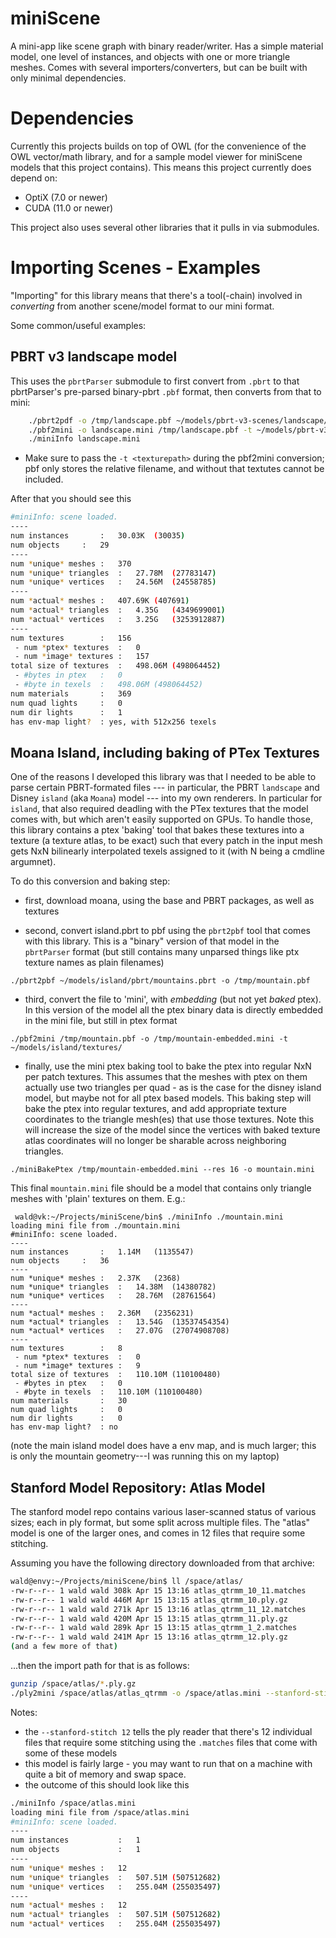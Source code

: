 # miniScene

A mini-app like scene graph with binary reader/writer. Has a simple
material model, one level of instances, and objects with one or more
triangle meshes. Comes with several importers/converters, but can be
built with only minimal dependencies.

# Dependencies

Currently this projects builds on top of OWL (for the convenience of
the OWL vector/math library, and for a sample model viewer for
miniScene models that this project contains). This means this project 
currently does depend on:

- OptiX (7.0 or newer)
- CUDA (11.0 or newer)

This project also uses several other libraries that it pulls in via
submodules.


# Importing Scenes - Examples

"Importing" for this library means that there's a tool(-chain)
involved in *converting* from another scene/model format to our mini
format. 

Some common/useful examples:

## PBRT v3 landscape model

This uses the `pbrtParser` submodule to first convert from `.pbrt` to
that pbrtParser's pre-parsed binary-pbrt `.pbf` format, then converts
from that to mini:
``` bash
	./pbrt2pdf -o /tmp/landscape.pbf ~/models/pbrt-v3-scenes/landscape/view-0.pbrt
	./pbf2mini -o landscape.mini /tmp/landscape.pbf -t ~/models/pbrt-v3-scenes/landscape
	./miniInfo landscape.mini
```
- Make sure to pass the `-t <texturepath>` during the pbf2mini conversion; pbf only stores the relative filename, and without that textutes cannot be included.

After that you should see this

``` bash
#miniInfo: scene loaded.
----
num instances		:   30.03K	(30035)
num objects		:   29
----
num *unique* meshes	:   370
num *unique* triangles	:   27.78M	(27783147)
num *unique* vertices	:   24.56M	(24558785)
----
num *actual* meshes	:   407.69K	(407691)
num *actual* triangles	:   4.35G	(4349699001)
num *actual* vertices	:   3.25G	(3253912887)
----
num textures		:   156
 - num *ptex* textures	:   0
 - num *image* textures	:   157
total size of textures	:   498.06M	(498064452)
 - #bytes in ptex	:   0
 - #byte in texels	:   498.06M	(498064452)
num materials		:   369
num quad lights		:   0
num dir lights		:   1
has env-map light?	: yes, with 512x256 texels
```

## Moana Island, including baking of PTex Textures

One of the reasons I developed this library was that I needed to be
able to parse certain PBRT-formated files --- in particular, the PBRT
`landscape` and Disney `island` (aka `Moana`) model --- into my own
renderers. In particular for `island`, that also required deadling
with the PTex textures that the model comes with, but which aren't
easily supported on GPUs.  To handle those, this library contains a
ptex 'baking' tool that bakes these textures into a texture (a texture
atlas, to be exact) such that every patch in the input mesh gets NxN
bilinearly interpolated texels assigned to it (with N being a cmdline
argumnet).

To do this conversion and baking step:

- first, download moana, using the base and PBRT packages, as well as textures

- second, convert island.pbrt to pbf using the `pbrt2pbf` tool that
  comes with this library. This is a "binary" version of that model in
  the `pbrtParser` format (but still contains many unparsed things
  like ptx texture names as plain filenames)

```
./pbrt2pbf ~/models/island/pbrt/mountains.pbrt -o /tmp/mountain.pbf
```

- third, convert the file to 'mini', with *embedding* (but not yet *baked* ptex). In this
version of the model all the ptex binary data is directly embedded in the mini file, but
still in ptex format

```
./pbf2mini /tmp/mountain.pbf -o /tmp/mountain-embedded.mini -t ~/models/island/textures/
```

- finally, use the mini ptex baking tool to bake the ptex into regular NxN per patch textures. This assumes that the meshes with ptex on them actually use two triangles per quad - as is the case for the disney island model, but maybe not for all ptex based models. This baking step will bake the ptex into regular textures, and add appropriate texture coordinates to the triangle mesh(es) that use those textures. Note this will increase the size of the model since the vertices with baked texture atlas coordinates will no longer be sharable across neighboring triangles.

```
./miniBakePtex /tmp/mountain-embedded.mini --res 16 -o mountain.mini
```
	 
 This final `mountain.mini` file should be a model that contains only triangle meshes with 'plain' textures on them. E.g.:
 
```
 wald@vk:~/Projects/miniScene/bin$ ./miniInfo ./mountain.mini 
loading mini file from ./mountain.mini
#miniInfo: scene loaded.
----
num instances		:   1.14M	(1135547)
num objects		:   36
----
num *unique* meshes	:   2.37K	(2368)
num *unique* triangles	:   14.38M	(14380782)
num *unique* vertices	:   28.76M	(28761564)
----
num *actual* meshes	:   2.36M	(2356231)
num *actual* triangles	:   13.54G	(13537454354)
num *actual* vertices	:   27.07G	(27074908708)
----
num textures		:   8
 - num *ptex* textures	:   0
 - num *image* textures	:   9
total size of textures	:   110.10M	(110100480)
 - #bytes in ptex	:   0
 - #byte in texels	:   110.10M	(110100480)
num materials		:   30
num quad lights		:   0
num dir lights		:   0
has env-map light?	: no

```
(note the main island model does have a env map, and is much larger; this is only the mountain
geometry---I was running this on my laptop)


## Stanford Model Repository: Atlas Model

The stanford model repo contains various laser-scanned status of
various sizes; each in ply format, but some split across multiple
files. The "atlas" model is one of the larger ones, and comes in 12
files that require some stitching.

Assuming you have the following directory downloaded from that archive:
``` bash
wald@envy:~/Projects/miniScene/bin$ ll /space/atlas/
-rw-r--r-- 1 wald wald 308k Apr 15 13:16 atlas_qtrmm_10_11.matches
-rw-r--r-- 1 wald wald 446M Apr 15 13:15 atlas_qtrmm_10.ply.gz
-rw-r--r-- 1 wald wald 271k Apr 15 13:16 atlas_qtrmm_11_12.matches
-rw-r--r-- 1 wald wald 420M Apr 15 13:15 atlas_qtrmm_11.ply.gz
-rw-r--r-- 1 wald wald 289k Apr 15 13:15 atlas_qtrmm_1_2.matches
-rw-r--r-- 1 wald wald 241M Apr 15 13:16 atlas_qtrmm_12.ply.gz
(and a few more of that)
```
...then the import path for that is as follows:

``` bash
gunzip /space/atlas/*.ply.gz
./ply2mini /space/atlas/atlas_qtrmm -o /space/atlas.mini --stanford-stitch 12
```
Notes:
- the `--stanford-stitch 12` tells the ply reader that there's 12 individual files that require some stitching using the `.matches` files that come with some of these models
- this model is fairly large - you may want to run that on a machine with quite a bit of memory and swap space.
- the outcome of this should look like this
``` bash
./miniInfo /space/atlas.mini 
loading mini file from /space/atlas.mini
#miniInfo: scene loaded.
----
num instances	    	:   1
num objects     		:   1
----
num *unique* meshes	:   12
num *unique* triangles	:   507.51M	(507512682)
num *unique* vertices	:   255.04M	(255035497)
----
num *actual* meshes	:   12
num *actual* triangles	:   507.51M	(507512682)
num *actual* vertices	:   255.04M	(255035497)

```


